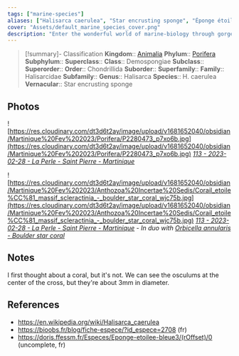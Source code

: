```yaml
---
tags: ["marine-species"]
aliases: ["Halisarca caerulea", "Star encrusting sponge", "Éponge étoilée bleu"]
cover: "Assets/default_marine_species_cover.png"
description: "Enter the wonderful world of marine-biology through gorgeous underwater pictures of marine animals. Porifera are what we're commonly calling sponges. They're animals, right!"
---
```

> [!summary]- Classification
**Kingdom**:: [Animalia](Animalia.md)
**Phylum**:: [Porifera](Porifera)
**Subphylum**::
**Superclass**::
**Class**::  Demospongiae
**Subclass**::
**Superorder**::
**Order**:: Chondrillida
**Suborder**::
**Superfamily**::
**Family**:: Halisarcidae
**Subfamily**::
**Genus**:: Halisarca
**Species**:: H. caerulea
**Vernacular**:: Star encrusting sponge

## Photos
![https://res.cloudinary.com/dt3d6t2ay/image/upload/v1681652040/obsidian/Martinique%20Fev%202023/Porifera/P2280473_p7xo6b.jpg](https://res.cloudinary.com/dt3d6t2ay/image/upload/v1681652040/obsidian/Martinique%20Fev%202023/Porifera/P2280473_p7xo6b.jpg)
*[113 - 2023-02-28 - La Perle - Saint Pierre - Martinique](113%20-%202023-02-28%20-%20La%20Perle%20-%20Saint%20Pierre%20-%20Martinique.md)*

![https://res.cloudinary.com/dt3d6t2ay/image/upload/v1681652040/obsidian/Martinique%20Fev%202023/Anthozoa%20Incertae%20Sedis/Corail_etoile%CC%81_massif_scleractinia_-_boulder_star_coral_wjc75b.jpg](https://res.cloudinary.com/dt3d6t2ay/image/upload/v1681652040/obsidian/Martinique%20Fev%202023/Anthozoa%20Incertae%20Sedis/Corail_etoile%CC%81_massif_scleractinia_-_boulder_star_coral_wjc75b.jpg)
*[113 - 2023-02-28 - La Perle - Saint Pierre - Martinique](113%20-%202023-02-28%20-%20La%20Perle%20-%20Saint%20Pierre%20-%20Martinique.md) - In duo with [Orbicella annularis - Boulder star coral](Orbicella%20annularis%20-%20Boulder%20star%20coral.md)*

## Notes
I first thought about a coral, but it's not. We can see the osculums at the center of the cross, but they're about 3mm in diameter. 

## References
- https://en.wikipedia.org/wiki/Halisarca_caerulea
- https://bioobs.fr/blog/fiche-espece/?id_espece=2708 (fr)
- https://doris.ffessm.fr/Especes/Eponge-etoilee-bleue3/(rOffset)/0 (uncomplete, fr)